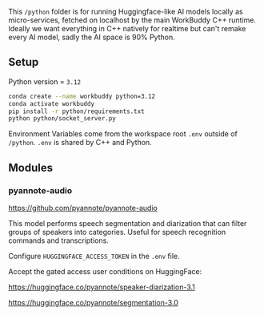 This `/python` folder is for running Huggingface-like AI models locally as micro-services, fetched on localhost by the main WorkBuddy C++ runtime. Ideally we want everything in C++ natively for realtime but can't remake every AI model, sadly the AI space is 90% Python.

## Setup

Python version = `3.12`

```bash
conda create --name workbuddy python=3.12
conda activate workbuddy 
pip install -r python/requirements.txt
python python/socket_server.py
```

Environment Variables come from the workspace root `.env` outside of `/python`. `.env` is shared by C++ and Python.

## Modules

### pyannote-audio

https://github.com/pyannote/pyannote-audio

This model performs speech segmentation and diarization that can filter groups of speakers into categories. Useful for speech recognition commands and transcriptions.

Configure `HUGGINGFACE_ACCESS_TOKEN` in the `.env` file.

Accept the gated access user conditions on HuggingFace:

https://huggingface.co/pyannote/speaker-diarization-3.1

https://huggingface.co/pyannote/segmentation-3.0
